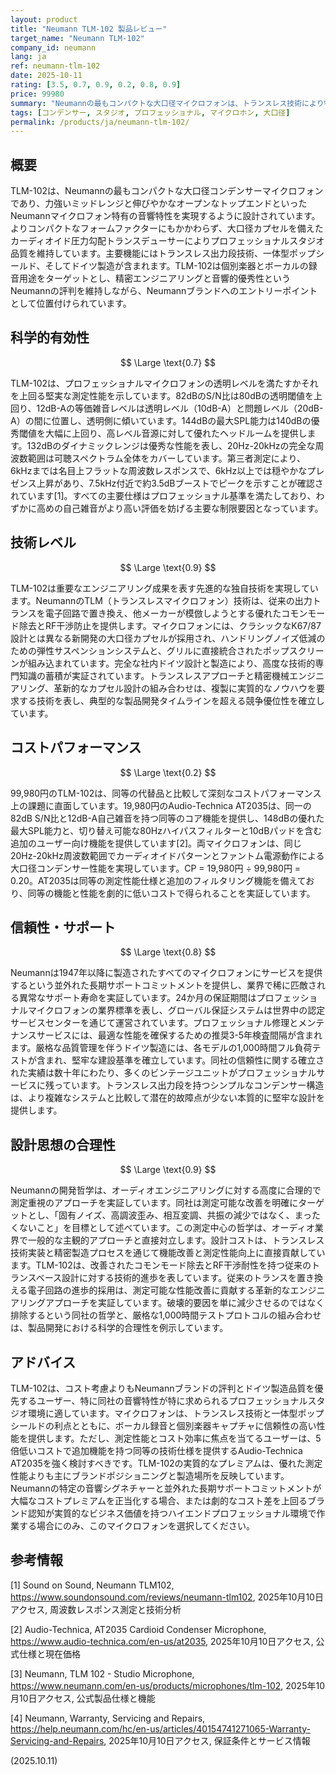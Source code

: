 ```yaml
---
layout: product
title: "Neumann TLM-102 製品レビュー"
target_name: "Neumann TLM-102"
company_id: neumann
lang: ja
ref: neumann-tlm-102
date: 2025-10-11
rating: [3.5, 0.7, 0.9, 0.2, 0.8, 0.9]
price: 99980
summary: "Neumannの最もコンパクトな大口径マイクロフォンは、トランスレス技術により特徴的な音質を実現するが、強力なコストパフォーマンス競争に直面"
tags: [コンデンサー, スタジオ, プロフェッショナル, マイクロホン, 大口径]
permalink: /products/ja/neumann-tlm-102/
---
```

## 概要

TLM-102は、Neumannの最もコンパクトな大口径コンデンサーマイクロフォンであり、力強いミッドレンジと伸びやかなオープンなトップエンドといったNeumannマイクロフォン特有の音響特性を実現するように設計されています。よりコンパクトなフォームファクターにもかかわらず、大口径カプセルを備えたカーディオイド圧力勾配トランスデューサーによりプロフェッショナルスタジオ品質を維持しています。主要機能にはトランスレス出力段技術、一体型ポップシールド、そしてドイツ製造が含まれます。TLM-102は個別楽器とボーカルの録音用途をターゲットとし、精密エンジニアリングと音響的優秀性というNeumannの評判を維持しながら、Neumannブランドへのエントリーポイントとして位置付けられています。

## 科学的有効性

$$ \Large \text{0.7} $$

TLM-102は、プロフェッショナルマイクロフォンの透明レベルを満たすかそれを上回る堅実な測定性能を示しています。82dBのS/N比は80dBの透明閾値を上回り、12dB-Aの等価雑音レベルは透明レベル（10dB-A）と問題レベル（20dB-A）の間に位置し、透明側に傾いています。144dBの最大SPL能力は140dBの優秀閾値を大幅に上回り、高レベル音源に対して優れたヘッドルームを提供します。132dBのダイナミックレンジは優秀な性能を表し、20Hz-20kHzの完全な周波数範囲は可聴スペクトラム全体をカバーしています。第三者測定により、6kHzまでは名目上フラットな周波数レスポンスで、6kHz以上では穏やかなプレゼンス上昇があり、7.5kHz付近で約3.5dBブーストでピークを示すことが確認されています[1]。すべての主要仕様はプロフェッショナル基準を満たしており、わずかに高めの自己雑音がより高い評価を妨げる主要な制限要因となっています。

## 技術レベル

$$ \Large \text{0.9} $$

TLM-102は重要なエンジニアリング成果を表す先進的な独自技術を実現しています。NeumannのTLM（トランスレスマイクロフォン）技術は、従来の出力トランスを電子回路で置き換え、他メーカーが模倣しようとする優れたコモンモード除去とRF干渉防止を提供します。マイクロフォンには、クラシックなK67/87設計とは異なる新開発の大口径カプセルが採用され、ハンドリングノイズ低減のための弾性サスペンションシステムと、グリルに直接統合されたポップスクリーンが組み込まれています。完全な社内ドイツ設計と製造により、高度な技術的専門知識の蓄積が実証されています。トランスレスアプローチと精密機械エンジニアリング、革新的なカプセル設計の組み合わせは、複製に実質的なノウハウを要求する技術を表し、典型的な製品開発タイムラインを超える競争優位性を確立しています。

## コストパフォーマンス

$$ \Large \text{0.2} $$

99,980円のTLM-102は、同等の代替品と比較して深刻なコストパフォーマンス上の課題に直面しています。19,980円のAudio-Technica AT2035は、同一の82dB S/N比と12dB-A自己雑音を持つ同等のコア機能を提供し、148dBの優れた最大SPL能力と、切り替え可能な80Hzハイパスフィルターと10dBパッドを含む追加のユーザー向け機能を提供しています[2]。両マイクロフォンは、同じ20Hz-20kHz周波数範囲でカーディオイドパターンとファントム電源動作による大口径コンデンサー性能を実現しています。CP = 19,980円 ÷ 99,980円 = 0.20。AT2035は同等の測定性能仕様と追加のフィルタリング機能を備えており、同等の機能と性能を劇的に低いコストで得られることを実証しています。

## 信頼性・サポート

$$ \Large \text{0.8} $$

Neumannは1947年以降に製造されたすべてのマイクロフォンにサービスを提供するという並外れた長期サポートコミットメントを提供し、業界で稀に匹敵される異常なサポート寿命を実証しています。24か月の保証期間はプロフェッショナルマイクロフォンの業界標準を表し、グローバル保証システムは世界中の認定サービスセンターを通じて運営されています。プロフェッショナル修理とメンテナンスサービスには、最適な性能を確保するための推奨3-5年検査間隔が含まれます。厳格な品質管理を伴うドイツ製造には、各モデルの1,000時間フル負荷テストが含まれ、堅牢な建設基準を確立しています。同社の信頼性に関する確立された実績は数十年にわたり、多くのビンテージユニットがプロフェッショナルサービスに残っています。トランスレス出力段を持つシンプルなコンデンサー構造は、より複雑なシステムと比較して潜在的故障点が少ない本質的に堅牢な設計を提供します。

## 設計思想の合理性

$$ \Large \text{0.9} $$

Neumannの開発哲学は、オーディオエンジニアリングに対する高度に合理的で測定重視のアプローチを実証しています。同社は測定可能な改善を明確にターゲットとし、「固有ノイズ、高調波歪み、相互変調、共振の減少ではなく、まったくないこと」を目標として述べています。この測定中心の哲学は、オーディオ業界で一般的な主観的アプローチと直接対立します。設計コストは、トランスレス技術実装と精密製造プロセスを通じて機能改善と測定性能向上に直接貢献しています。TLM-102は、改善されたコモンモード除去とRF干渉耐性を持つ従来のトランスベース設計に対する技術的進歩を表しています。従来のトランスを置き換える電子回路の進歩的採用は、測定可能な性能改善に貢献する革新的なエンジニアリングアプローチを実証しています。破壊的要因を単に減少させるのではなく排除するという同社の哲学と、厳格な1,000時間テストプロトコルの組み合わせは、製品開発における科学的合理性を例示しています。

## アドバイス

TLM-102は、コスト考慮よりもNeumannブランドの評判とドイツ製造品質を優先するユーザー、特に同社の音響特性が特に求められるプロフェッショナルスタジオ環境に適しています。マイクロフォンは、トランスレス技術と一体型ポップシールドの利点とともに、ボーカル録音と個別楽器キャプチャに信頼性の高い性能を提供します。ただし、測定性能とコスト効率に焦点を当てるユーザーは、5倍低いコストで追加機能を持つ同等の技術仕様を提供するAudio-Technica AT2035を強く検討すべきです。TLM-102の実質的なプレミアムは、優れた測定性能よりも主にブランドポジショニングと製造場所を反映しています。Neumannの特定の音響シグネチャーと並外れた長期サポートコミットメントが大幅なコストプレミアムを正当化する場合、または劇的なコスト差を上回るブランド認知が実質的なビジネス価値を持つハイエンドプロフェッショナル環境で作業する場合にのみ、このマイクロフォンを選択してください。

## 参考情報

[1] Sound on Sound, Neumann TLM102, https://www.soundonsound.com/reviews/neumann-tlm102, 2025年10月10日アクセス, 周波数レスポンス測定と技術分析

[2] Audio-Technica, AT2035 Cardioid Condenser Microphone, https://www.audio-technica.com/en-us/at2035, 2025年10月10日アクセス, 公式仕様と現在価格

[3] Neumann, TLM 102 - Studio Microphone, https://www.neumann.com/en-us/products/microphones/tlm-102, 2025年10月10日アクセス, 公式製品仕様と機能

[4] Neumann, Warranty, Servicing and Repairs, https://help.neumann.com/hc/en-us/articles/40154741271065-Warranty-Servicing-and-Repairs, 2025年10月10日アクセス, 保証条件とサービス情報

(2025.10.11)